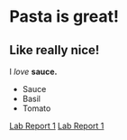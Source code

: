 # Pasta is great! 
## Like really nice!
I *love* **sauce.**
- Sauce
- Basil
- Tomato

[Lab Report 1](lab-report-1-week-2.html)
[Lab Report 1](https://szreik.github.io/cse15l-lab-reports/lab-report-1-week-2.html) 
